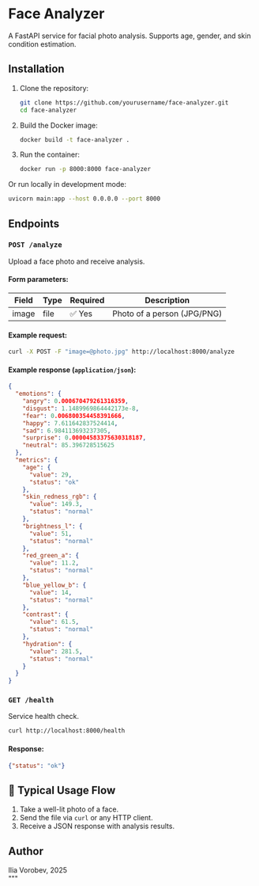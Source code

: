 # Face Analyzer

A FastAPI service for facial photo analysis. Supports age, gender, and skin condition estimation.

## Installation

1. Clone the repository:
   ```bash
   git clone https://github.com/yourusername/face-analyzer.git
   cd face-analyzer
   ```

2. Build the Docker image:
   ```bash
   docker build -t face-analyzer .
   ```

3. Run the container:
   ```bash
   docker run -p 8000:8000 face-analyzer
   ```

Or run locally in development mode:
```bash
uvicorn main:app --host 0.0.0.0 --port 8000
```

## Endpoints

### `POST /analyze`

Upload a face photo and receive analysis.

#### Form parameters:

| Field | Type | Required | Description                 |
|-------|------|----------|-----------------------------|
| image | file | ✅ Yes   | Photo of a person (JPG/PNG) |

#### Example request:

```bash
curl -X POST -F "image=@photo.jpg" http://localhost:8000/analyze
```

#### Example response (`application/json`):

```json
{
  "emotions": {
    "angry": 0.000670479261316359,
    "disgust": 1.1489969864442173e-8,
    "fear": 0.006800354458391666,
    "happy": 7.611642837524414,
    "sad": 6.984113693237305,
    "surprise": 0.00004583375630318187,
    "neutral": 85.396728515625
  },
  "metrics": {
    "age": {
      "value": 29,
      "status": "ok"
    },
    "skin_redness_rgb": {
      "value": 149.3,
      "status": "normal"
    },
    "brightness_l": {
      "value": 51,
      "status": "normal"
    },
    "red_green_a": {
      "value": 11.2,
      "status": "normal"
    },
    "blue_yellow_b": {
      "value": 14,
      "status": "normal"
    },
    "contrast": {
      "value": 61.5,
      "status": "normal"
    },
    "hydration": {
      "value": 281.5,
      "status": "normal"
    }
  }
}
```

### `GET /health`

Service health check.

```bash
curl http://localhost:8000/health
```

#### Response:

```json
{"status": "ok"}
```

## 🧪 Typical Usage Flow

1. Take a well-lit photo of a face.
2. Send the file via `curl` or any HTTP client.
3. Receive a JSON response with analysis results.


## Author

Ilia Vorobev, 2025  
"""